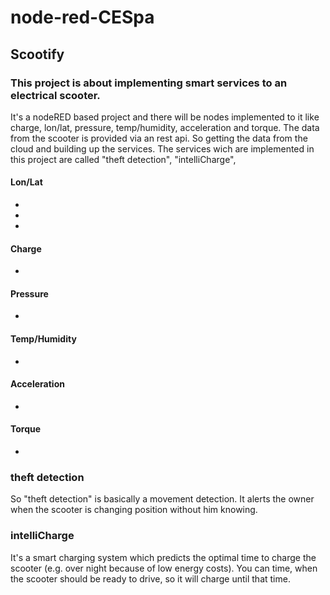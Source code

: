 # node-red-CESpa

## Scootify 

### This project is about implementing smart services to an electrical scooter.
It's a nodeRED based project and there will be nodes implemented to it like charge,
lon/lat, pressure, temp/humidity, acceleration and torque.
The data from the scooter is provided via an rest api.
So getting the data from the cloud and building up the services.
The services wich are implemented in this project are called "theft detection", "intelliCharge",

#### Lon/Lat
-
-
-

#### Charge
-

#### Pressure
-

#### Temp/Humidity
-

#### Acceleration
-

#### Torque
-


### theft detection
So "theft detection" is basically a movement detection. It alerts the owner when the scooter is changing position without him knowing.

### intelliCharge
It's a smart charging system which predicts the optimal time to charge the scooter (e.g. over night because of low energy costs). You can time, when the scooter should be ready to drive, so it will charge until that time.

###
